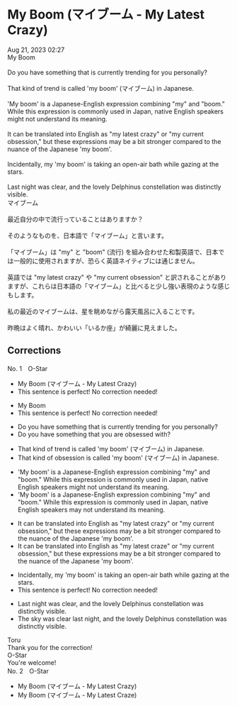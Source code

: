 <h1 id="subject_show">My Boom (マイブーム - My Latest Crazy)</h1>
<div class="date">Aug 21, 2023 02:27</div>
<div id="post"><div id="body_show_ori">
My Boom<br/><br/>Do you have something that is currently trending for you personally?<br/><br/>That kind of trend is called 'my boom' (マイブーム) in Japanese.<br/><br/>'My boom' is a Japanese-English expression combining "my" and "boom." While this expression is commonly used in Japan, native English speakers might not understand its meaning.<br/><br/>It can be translated into English as "my latest crazy" or "my current obsession," but these expressions may be a bit stronger compared to the nuance of the Japanese 'my boom'.<br/><br/>Incidentally, my 'my boom' is taking an open-air bath while gazing at the stars.<br/><br/>Last night was clear, and the lovely Delphinus constellation was distinctly visible.
</div></div>
<div id="post_ja"><div id="body_show_mo">
マイブーム<br/><br/>最近自分の中で流行っていることはありますか？<br/><br/>そのようなものを、日本語で「マイブーム」と言います。<br/><br/>「マイブーム」は "my" と "boom" (流行) を組み合わせた和製英語で、日本では一般的に使用されますが、恐らく英語ネイティブには通じません。<br/><br/>英語では "my latest crazy" や "my current obsession" と訳されることがありますが、これらは日本語の「マイブーム」と比べると少し強い表現のような感じもします。<br/><br/>私の最近のマイブームは、星を眺めながら露天風呂に入ることです。<br/><br/>昨晩はよく晴れ、かわいい「いるか座」が綺麗に見えました。
</div></div>

## Corrections

<div id="block"><div class="first_name"> No. 1　<span class="just_name">O-Star</span></div><div id="block2">
<ul class="correction_field">
<li class="incorrect">My Boom (マイブーム - My Latest Crazy)</li>
<li class="corrected perfect">This sentence is perfect! No correction needed!</li>
</ul>
<ul class="correction_field">
<li class="incorrect">My Boom</li>
<li class="corrected perfect">This sentence is perfect! No correction needed!</li>
</ul>
<ul class="correction_field">
<li class="incorrect">Do you have something that is currently trending for you personally?</li>
<li class="corrected correct">
Do you have something<span class="f_bold"> that you are obsessed with?</span>
</li>
</ul>
<ul class="correction_field">
<li class="incorrect">That kind of trend is called 'my boom' (マイブーム) in Japanese.</li>
<li class="corrected correct">
That kind of <span class="f_bold">obsession </span>is called 'my boom' (マイブーム) in Japanese.
</li>
</ul>
<ul class="correction_field">
<li class="incorrect">'My boom' is a Japanese-English expression combining "my" and "boom." While this expression is commonly used in Japan, native English speakers might not understand its meaning.</li>
<li class="corrected correct">
'My boom' is a Japanese-English expression combining "my" and "boom." While this expression is commonly used in Japan, native English speakers <span class="f_bold">may</span> not understand its meaning.
</li>
</ul>
<ul class="correction_field">
<li class="incorrect">It can be translated into English as "my latest crazy" or "my current obsession," but these expressions may be a bit stronger compared to the nuance of the Japanese 'my boom'.</li>
<li class="corrected correct">
It can be translated into English as "my latest<span class="f_bold"> craze</span>" or "my current obsession," but these expressions may be a bit stronger compared to the nuance of the Japanese 'my boom'.
</li>
</ul>
<ul class="correction_field">
<li class="incorrect">Incidentally, my 'my boom' is taking an open-air bath while gazing at the stars.</li>
<li class="corrected perfect">This sentence is perfect! No correction needed!</li>
</ul>
<ul class="correction_field">
<li class="incorrect">Last night was clear, and the lovely Delphinus constellation was distinctly visible.</li>
<li class="corrected correct">
<span class="f_bold">The sky was clear last night, </span>and the lovely Delphinus constellation was distinctly visible.
</li>
</ul>
</div><div class="name"><span class="just_name">Toru</span><br>
Thank you for the correction!
</div>
<div class="name"><span class="just_name">O-Star</span><br>
You're welcome!
</div>
</div>
<div id="block"><div class="first_name"> No. 2　<span class="just_name">O-Star</span></div><div id="block2">
<ul class="correction_field">
<li class="incorrect">My Boom (マイブーム - My Latest Crazy)</li>
<li class="corrected correct">
My Boom (マイブーム - My Latest<span class="f_bold"> Craze)</span>
</li>
</ul>
</div></div>
